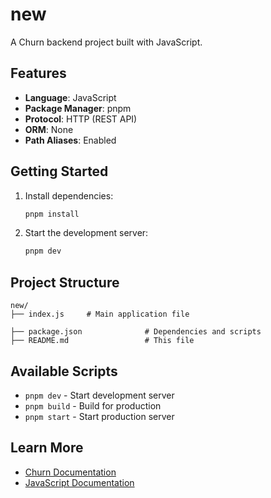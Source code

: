 # new

A Churn backend project built with JavaScript.

## Features

- **Language**: JavaScript
- **Package Manager**: pnpm
- **Protocol**: HTTP (REST API)
- **ORM**: None
- **Path Aliases**: Enabled

## Getting Started

1. Install dependencies:
   ```bash
   pnpm install
   ```

2. Start the development server:
   ```bash
   pnpm dev
   ```



## Project Structure

```
new/
├── index.js     # Main application file

├── package.json              # Dependencies and scripts
├── README.md                 # This file

```

## Available Scripts

- `pnpm dev` - Start development server
- `pnpm build` - Build for production
- `pnpm start` - Start production server

## Learn More

- [Churn Documentation](https://github.com/your-org/churn)
- [JavaScript Documentation](https://developer.mozilla.org/en-US/docs/Web/JavaScript)

